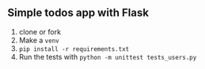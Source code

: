 ## Simple todos app with Flask

1. clone or fork
2. Make a `venv`
3. `pip install -r requirements.txt`
4. Run the tests with `python -m unittest tests_users.py`


